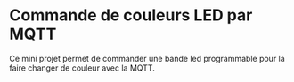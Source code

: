 # Commande de couleurs LED par MQTT

Ce mini projet permet de commander une bande led programmable pour la faire changer de couleur avec la MQTT.